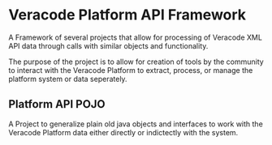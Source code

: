 # Veracode Platform API Framework

A Framework of several projects that allow for processing of Veracode XML API data through calls with similar objects and functionality.

The purpose of the project is to allow for creation of tools by the community to interact with the Veracode Platform to extract, process, or manage the platform system or data seperately.

## Platform API POJO
A Project to generalize plain old java objects and interfaces to work with the Veracode Platform data either directly or indictectly with the system.